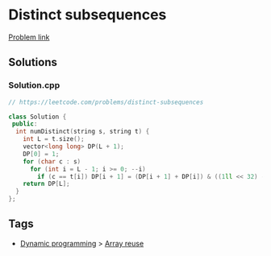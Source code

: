 # Distinct subsequences

[Problem link](https://leetcode.com/problems/distinct-subsequences)

## Solutions


### Solution.cpp
```cpp
// https://leetcode.com/problems/distinct-subsequences

class Solution {
 public:
  int numDistinct(string s, string t) {
    int L = t.size();
    vector<long long> DP(L + 1);
    DP[0] = 1;
    for (char c : s)
      for (int i = L - 1; i >= 0; --i)
        if (c == t[i]) DP[i + 1] = (DP[i + 1] + DP[i]) & ((1ll << 32) - 1);
    return DP[L];
  }
};
```
## Tags

* [Dynamic programming](/README.md#Dynamic_programming) > [Array reuse](/README.md#Dynamic_programming-Array_reuse)
